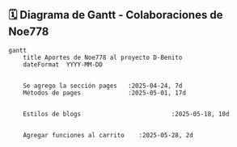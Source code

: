 ## 🗓️ Diagrama de Gantt - Colaboraciones de Noe778

```mermaid
gantt
    title Aportes de Noe778 al proyecto D-Benito
    dateFormat  YYYY-MM-DD

   
    Se agrego la sección pages   :2025-04-24, 7d
    Métodos de pages             :2025-05-01, 17d

  
    Estilos de blogs                         :2025-05-18, 10d

    
    Agregar funciones al carrito    :2025-05-28, 2d
